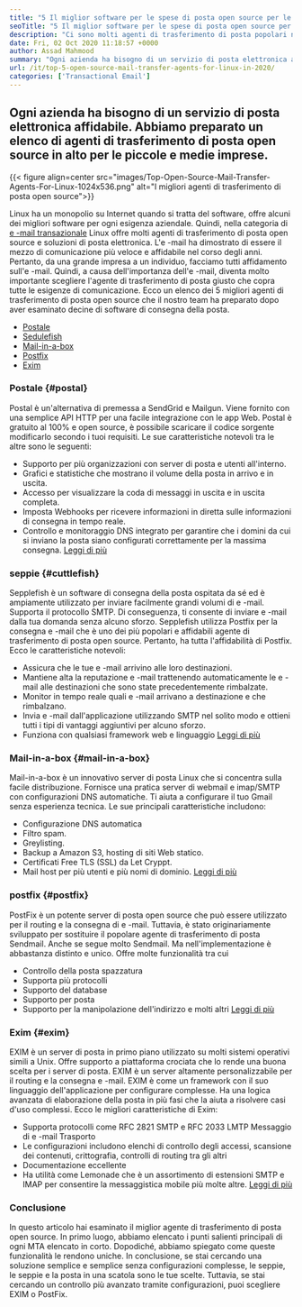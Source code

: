 ```yaml
---
title: "5 Il miglior software per le spese di posta open source per le aziende nel 2020" 
seoTitle: "5 Il miglior software per le spese di posta open source per le aziende nel 2020" 
description: "Ci sono molti agenti di trasferimento di posta popolari nel mondo open source per configurare il tuo servizio di posta elettronica come Gmail. Abbiamo selezionato i primi 5 server di posta." 
date: Fri, 02 Oct 2020 11:18:57 +0000
author: Assad Mahmood
summary: "Ogni azienda ha bisogno di un servizio di posta elettronica affidabile. Abbiamo preparato un elenco di agenti di trasferimento di posta open source in alto per le piccole e medie imprese." 
url: /it/top-5-open-source-mail-transfer-agents-for-linux-in-2020/
categories: ['Transactional Email']
---
```


## Ogni azienda ha bisogno di un servizio di posta elettronica affidabile. Abbiamo preparato un elenco di agenti di trasferimento di posta open source in alto per le piccole e medie imprese.

{{< figure align=center src="images/Top-Open-Source-Mail-Transfer-Agents-For-Linux-1024x536.png" alt="I migliori agenti di trasferimento di posta open source">}}

Linux ha un monopolio su Internet quando si tratta del software, offre alcuni dei migliori software per ogni esigenza aziendale. Quindi, nella categoria di [e -mail transazionale][1] Linux offre molti agenti di trasferimento di posta open source e soluzioni di posta elettronica.
L'e -mail ha dimostrato di essere il mezzo di comunicazione più veloce e affidabile nel corso degli anni. Pertanto, da una grande impresa a un individuo, facciamo tutti affidamento sull'e -mail. Quindi, a causa dell'importanza dell'e -mail, diventa molto importante scegliere l'agente di trasferimento di posta giusto che copra tutte le esigenze di comunicazione.
Ecco un elenco dei 5 migliori agenti di trasferimento di posta open source che il nostro team ha preparato dopo aver esaminato decine di software di consegna della posta.
  * [Postale][2]
  * [Sedulefish][3]
  * [Mail-in-a-box][4]
  * [Postfix][5]
  * [Exim][6]


### **Postale** {#postal}

Postal è un'alternativa di premessa a SendGrid e Mailgun. Viene fornito con una semplice API HTTP per una facile integrazione con le app Web. Postal è gratuito al 100% e open source, è possibile scaricare il codice sorgente modificarlo secondo i tuoi requisiti.
Le sue caratteristiche notevoli tra le altre sono le seguenti:
  * Supporto per più organizzazioni con server di posta e utenti all'interno.
  * Grafici e statistiche che mostrano il volume della posta in arrivo e in uscita.
  * Accesso per visualizzare la coda di messaggi in uscita e in uscita completa.
  * Imposta Webhooks per ricevere informazioni in diretta sulle informazioni di consegna in tempo reale.
  * Controllo e monitoraggio DNS integrato per garantire che i domini da cui si inviano la posta siano configurati correttamente per la massima consegna.
    [Leggi di più][7]


### **seppie** {#cuttlefish}

Sepplefish è un software di consegna della posta ospitata da sé ed è ampiamente utilizzato per inviare facilmente grandi volumi di e -mail. Supporta il protocollo SMTP. Di conseguenza, ti consente di inviare e -mail dalla tua domanda senza alcuno sforzo. Sepplefish utilizza Postfix per la consegna e -mail che è uno dei più popolari e affidabili agente di trasferimento di posta open source. Pertanto, ha tutta l'affidabilità di Postfix.
Ecco le caratteristiche notevoli:
  * Assicura che le tue e -mail arrivino alle loro destinazioni.
  * Mantiene alta la reputazione e -mail trattenendo automaticamente le e -mail alle destinazioni che sono state precedentemente rimbalzate.
  * Monitor in tempo reale quali e -mail arrivano a destinazione e che rimbalzano.
  * Invia e -mail dall'applicazione utilizzando SMTP nel solito modo e ottieni tutti i tipi di vantaggi aggiuntivi per alcuno sforzo.
  * Funziona con qualsiasi framework web e linguaggio
    [Leggi di più][8]


### **Mail-in-a-box** {#mail-in-a-box}

Mail-in-a-box è un innovativo server di posta Linux che si concentra sulla facile distribuzione. Fornisce una pratica server di webmail e imap/SMTP con configurazioni DNS automatiche. Ti aiuta a configurare il tuo Gmail senza esperienza tecnica. Le sue principali caratteristiche includono:
  * Configurazione DNS automatica
  * Filtro spam.
  * Greylisting.
  * Backup a Amazon S3, hosting di siti Web statico.
  * Certificati Free TLS (SSL) da Let Cryppt.
  * Mail host per più utenti e più nomi di dominio.
    [Leggi di più][9]


### **postfix** {#postfix}

PostFix è un potente server di posta open source che può essere utilizzato per il routing e la consegna di e -mail. Tuttavia, è stato originariamente sviluppato per sostituire il popolare agente di trasferimento di posta Sendmail. Anche se segue molto Sendmail. Ma nell'implementazione è abbastanza distinto e unico. Offre molte funzionalità tra cui
  * Controllo della posta spazzatura
  * Supporta più protocolli
  * Supporto del database
  * Supporto per posta
  * Supporto per la manipolazione dell'indirizzo e molti altri
    [Leggi di più][10]


### **Exim** {#exim}

EXIM è un server di posta in primo piano utilizzato su molti sistemi operativi simili a Unix. Offre supporto a piattaforma crociata che lo rende una buona scelta per i server di posta. EXIM è un server altamente personalizzabile per il routing e la consegna e -mail. EXIM è come un framework con il suo linguaggio dell'applicazione per configurare complesse. Ha una logica avanzata di elaborazione della posta in più fasi che la aiuta a risolvere casi d'uso complessi. Ecco le migliori caratteristiche di Exim:
  * Supporta protocolli come RFC 2821 SMTP e RFC 2033 LMTP Messaggio di e -mail Trasporto
  * Le configurazioni includono elenchi di controllo degli accessi, scansione dei contenuti, crittografia, controlli di routing tra gli altri
  * Documentazione eccellente
  * Ha utilità come Lemonade che è un assortimento di estensioni SMTP e IMAP per consentire la messaggistica mobile più molte altre.
    [Leggi di più][11]

### Conclusione
In questo articolo hai esaminato il miglior agente di trasferimento di posta open source. In primo luogo, abbiamo elencato i punti salienti principali di ogni MTA elencato in corto. Dopodiché, abbiamo spiegato come queste funzionalità le rendono uniche. In conclusione, se stai cercando una soluzione semplice e semplice senza configurazioni complesse, le seppie, le seppie e la posta in una scatola sono le tue scelte. Tuttavia, se stai cercando un controllo più avanzato tramite configurazioni, puoi scegliere EXIM o PostFix.



[1]: https://products.containerize.com/transactional-email
[2]: #postal
[3]: #cuttlefish
[4]: #mail-in-a-box
[5]: #postfix
[6]: #exim
[7]: https://products.containerize.com/transactional-email/postal
[8]: https://products.containerize.com/transactional-email/cuttlefish
[9]: https://products.containerize.com/transactional-email/mail-in-a-box
[10]: https://products.containerize.com/transactional-email/postfix
[11]: https://products.containerize.com/transactional-email/exim
